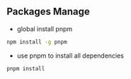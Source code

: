 
## Packages Manage

* global install pnpm

```sh
npm install -g pnpm
```

* use pnpm to install all dependencies

```sh
pnpm install
```


